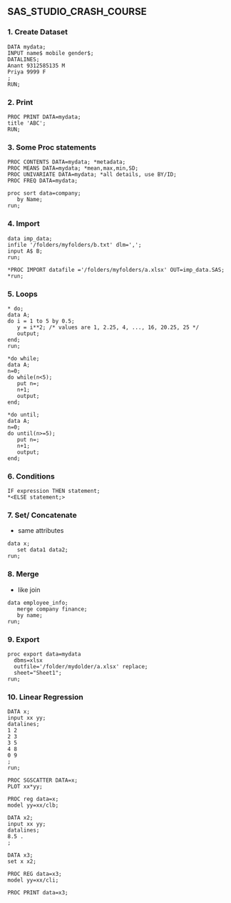 ## SAS_STUDIO_CRASH_COURSE

### 1. Create Dataset

```.sas
DATA mydata;
INPUT name$ mobile gender$;
DATALINES;
Anant 9312585135 M
Priya 9999 F
;
RUN;
```

### 2. Print

```.sas
PROC PRINT DATA=mydata;
title 'ABC';
RUN;
```

### 3. Some Proc statements

```.sas
PROC CONTENTS DATA=mydata; *metadata;
PROC MEANS DATA=mydata; *mean,max,min,SD;
PROC UNIVARIATE DATA=mydata; *all details, use BY/ID;
PROC FREQ DATA=mydata;

proc sort data=company;
   by Name;
run;

```

### 4. Import

```.sas
data imp_data;
infile '/folders/myfolders/b.txt' dlm=',';
input A$ B;
run;

*PROC IMPORT datafile ='/folders/myfolders/a.xlsx' OUT=imp_data.SAS;
*run;
```

### 5. Loops

```.sas
* do;
data A;
do i = 1 to 5 by 0.5;
   y = i**2; /* values are 1, 2.25, 4, ..., 16, 20.25, 25 */
   output;
end;
run;

*do while;
data A;
n=0;
do while(n<5);
   put n=;
   n+1;
   output;
end;

*do until;
data A;
n=0;
do until(n>=5);
   put n=;
   n+1;
   output;
end;
```

### 6. Conditions

```.sas
IF expression THEN statement;
*<ELSE statement;>
```

### 7. Set/ Concatenate 
- same attributes

```.sas
data x;
   set data1 data2;
run;
```

### 8. Merge
- like join 

```.sas
data employee_info;
   merge company finance;
   by name;
run;
```

### 9. Export

```.sas
proc export data=mydata
  dbms=xlsx
  outfile='/folder/mydolder/a.xlsx' replace;
  sheet="Sheet1";
run;
```

### 10. Linear Regression

```.sas
DATA x;
input xx yy;
datalines;
1 2
2 3
3 5
4 8
0 9
;
run;

PROC SGSCATTER DATA=x;
PLOT xx*yy;

PROC reg data=x;
model yy=xx/clb;

DATA x2;
input xx yy;
datalines;
8.5 .
;

DATA x3;
set x x2;

PROC REG data=x3;
model yy=xx/cli; 

PROC PRINT data=x3;

```
